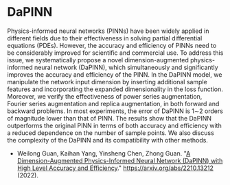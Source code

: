 # DaPINN
Physics-informed neural networks (PINNs) have been widely applied in different fields due to their effectiveness in solving partial differential equations (PDEs). However, the accuracy and efficiency of PINNs need to be considerably improved for scientific and commercial use. To address this issue, we systematically propose a novel dimension-augmented physics-informed neural network (DaPINN), which simultaneously and significantly improves the accuracy and efficiency of the PINN. In the DaPINN model, we manipulate the network input dimension by inserting additional sample features and incorporating the expanded dimensionality in the loss function. Moreover, we verify the effectiveness of power series augmentation, Fourier series augmentation and replica augmentation, in both forward and backward problems. In most experiments, the error of DaPINN is 1$\sim$2 orders of magnitude lower than that of PINN. The results show that the DaPINN outperforms the original PINN in terms of both accuracy and efficiency with a reduced dependence on the number of sample points. We also discuss the complexity of the DaPINN and its compatibility with other methods.

  - Weilong Guan, Kaihan Yang, Yinsheng Chen, Zhong Guan. "[A Dimension-Augmented Physics-Informed Neural Network (DaPINN) with High Level Accuracy and Efficiency](https://arxiv.org/abs/2210.13212)." https://arxiv.org/abs/2210.13212 (2022).

